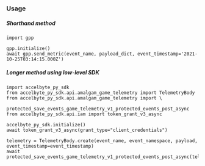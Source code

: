 ### Usage

##### Shorthand method

    import gpp

    gpp.initialize()
    await gpp.send_metric(event_name, payload_dict, event_timestamp='2021-10-25T03:14:15.000Z')

##### Longer method using low-level SDK

    import accelbyte_py_sdk
    from accelbyte_py_sdk.api.amalgam_game_telemetry import TelemetryBody
    from accelbyte_py_sdk.api.amalgam_game_telemetry import \
        protected_save_events_game_telemetry_v1_protected_events_post_async
    from accelbyte_py_sdk.api.iam import token_grant_v3_async

    accelbyte_py_sdk.initialize()
    await token_grant_v3_async(grant_type="client_credentials")

    telemetry = TelemetryBody.create(event_name, event_namespace, payload, event_timestamp=event_timestamp)
    await protected_save_events_game_telemetry_v1_protected_events_post_async(telemetry)
